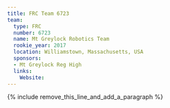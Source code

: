 ```yaml
---
title: FRC Team 6723
team:
  type: FRC
  number: 6723
  name: Mt Greylock Robotics Team
  rookie_year: 2017
  location: Williamstown, Massachusetts, USA
  sponsors:
  - Mt Greylock Reg High
  links:
    Website:
---
```


{% include remove_this_line_and_add_a_paragraph %}